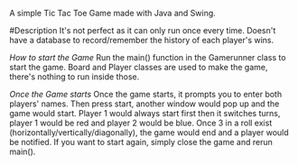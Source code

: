 A simple Tic Tac Toe Game made with Java and Swing.

#Description
It's not perfect as it can only run once every time.
Doesn't have a database to record/remember the history of each player's wins.


*How to start the Game*
Run the main() function in the Gamerunner class to start the game.
Board and Player classes are used to make the game, there's nothing to run inside those.


*Once the Game starts*
Once the game starts, it prompts you to enter both players' names. Then press start, another window would pop up and the game would start. Player 1 would always start first then it switches turns, player 1 would be red and player 2 would be blue. Once 3 in a roll exist (horizontally/vertically/diagonally), the game would end and a player would be notified. If you want to start again, simply close the game and rerun main().
